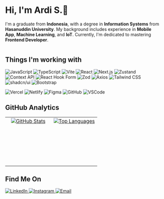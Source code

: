 # Hi, I'm Ardi S.👋

I'm a graduate from **Indonesia**, with a degree in **Information Systems** from **Hasanuddin University**. My background includes experience in **Mobile App**, **Machine Learning**, and **IoT**. Currently, I'm dedicated to mastering **Frontend Developer**.
<br>

<div style="display: flex; justify-content: space-between;">

  <div style="flex: 1; margin-right: 1rem;">

## Things I'm working with
![JavaScript](https://img.shields.io/badge/JavaScript-%23323330?style=for-the-badge&logo=javascript&logoColor=%23F7DF1E)
![TypeScript](https://img.shields.io/badge/TypeScript-3178C6?style=for-the-badge&logo=typescript&logoColor=white)
![Vite](https://img.shields.io/badge/Vite-646CFF?style=for-the-badge&logo=vite&logoColor=white)
![React](https://img.shields.io/badge/React-20232A?style=for-the-badge&logo=react&logoColor=61DAFB)
![Next.js](https://img.shields.io/badge/Next.js-000000?style=for-the-badge&logo=next.js&logoColor=white)
![Zustand](https://img.shields.io/badge/Zustand-000000?style=for-the-badge)
![Context API](https://img.shields.io/badge/Context-FFCA28?style=for-the-badge&logo=react&logoColor=white)
![React Hook Form](https://img.shields.io/badge/React_Hook_Form-EC5990?style=for-the-badge&logo=react-hook-form&logoColor=white)
![Zod](https://img.shields.io/badge/Zod-4C9A2A?style=for-the-badge&logo=zod&logoColor=white)
![Axios](https://img.shields.io/badge/Axios-5A29E4?style=for-the-badge&logo=axios&logoColor=white)
![Tailwind CSS](https://img.shields.io/badge/Tailwind_CSS-38B2AC?style=for-the-badge&logo=tailwind-css&logoColor=white)
![shadcn/ui](https://img.shields.io/badge/shadcn/ui-6C63FF?style=for-the-badge&logo=shadcn)
![Bootstrap](https://img.shields.io/badge/Bootstrap-%23563D7C?style=for-the-badge&logo=bootstrap&logoColor=white)

![Vercel](https://img.shields.io/badge/Vercel-000000?style=for-the-badge&logo=vercel&logoColor=white)
![Netlify](https://img.shields.io/badge/Netlify-00C7B7?style=for-the-badge&logo=netlify&logoColor=white)
![Figma](https://img.shields.io/badge/Figma-F24E1E?style=for-the-badge&logo=figma&logoColor=white)
![GitHub](https://img.shields.io/badge/GitHub-181717?style=for-the-badge&logo=github&logoColor=white)
![VSCode](https://img.shields.io/badge/VSCode-007ACC?style=for-the-badge&logo=visual-studio-code&logoColor=white)

## GitHub Analytics
<table align="center" style="border-collapse: collapse;">
  <tr>
    <td align="center" style="width: 50%; border: none;">
      <a href="https://github.com/ardii2711" style="display: block; height: 150px;">
        <img src="https://github-readme-stats.vercel.app/api?username=ardii2711&show_icons=true&hide_border=true" alt="GitHub Stats">
      </a>
    </td>
    <td align="center" style="width: 50%; border: none;">
      <a href="https://github.com/ardii2711" style="display: block; height: 150px;">
        <img src="https://github-readme-stats.vercel.app/api/top-langs/?username=ardii2711&layout=compact&hide_border=true" alt="Top Languages">
      </a>
    </td>
  </tr>
</table>


## Find Me On
<p>
  <a href="https://www.linkedin.com/in/ardii2711/" target="_blank">
    <img alt="LinkedIn" src="https://img.shields.io/badge/LinkedIn-%230077B5?style=for-the-badge&logo=linkedin&logoColor=white" />
  </a>
  <a href="https://www.instagram.com/ardii11_/" target="_blank">
    <img alt="Instagram" src="https://img.shields.io/badge/Instagram-%23E4405F?style=for-the-badge&logo=instagram&logoColor=white" />
  </a>
  <a href="mailto:ardisa2711@gmail.com" target="_blank">
    <img alt="Email" src="https://img.shields.io/badge/Email-%23EA4335?style=for-the-badge&logo=gmail&logoColor=white" />
  </a>
</p>
